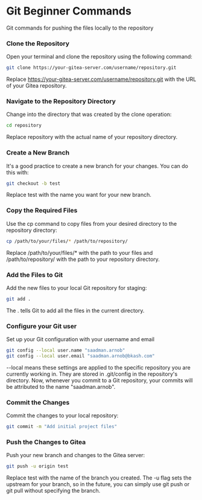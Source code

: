 # Git Beginner Commands

Git commands for pushing the files locally to the repository


### Clone the Repository
Open your terminal and clone the repository using the following command:

```sh
git clone https://your-gitea-server.com/username/repository.git
```

Replace https://your-gitea-server.com/username/repository.git with the URL of your Gitea repository.

### Navigate to the Repository Directory
Change into the directory that was created by the clone operation:

```sh
cd repository
```
Replace repository with the actual name of your repository directory.

### Create a New Branch
It's a good practice to create a new branch for your changes. You can do this with:

```sh
git checkout -b test
```
Replace test with the name you want for your new branch.

### Copy the Required Files
Use the cp command to copy files from your desired directory to the repository directory:

```sh
cp /path/to/your/files/* /path/to/repository/
```
Replace /path/to/your/files/* with the path to your files and /path/to/repository/ with the path to your repository directory.

### Add the Files to Git
Add the new files to your local Git repository for staging:

```sh
git add .
```
The . tells Git to add all the files in the current directory.

### Configure your Git user
Set up your Git configuration with your username and email

```sh
git config --local user.name "saadman.arnob"
git config --local user.email "saadman.arnob@bkash.com"
```
--local means these settings are applied to the specific repository you are currently working in. They are stored in .git/config in the repository's directory.
Now, whenever you commit to a Git repository, your commits will be attributed to the name "saadman.arnob". 

### Commit the Changes
Commit the changes to your local repository:

```sh
git commit -m "Add initial project files"
```

### Push the Changes to Gitea
Push your new branch and changes to the Gitea server:

```sh
git push -u origin test
```
Replace test with the name of the branch you created. The -u flag sets the upstream for your branch, so in the future, you can simply use git push or git pull without specifying the branch.
